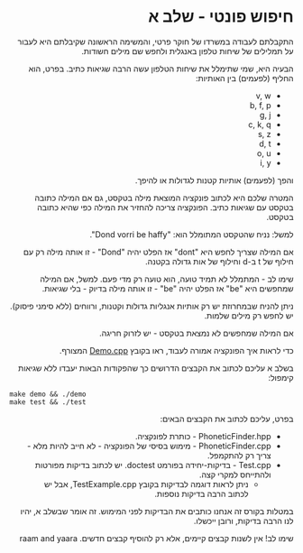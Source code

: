 <div dir="rtl" lang="he">

# חיפוש פונטי - שלב א

התקבלתם לעבודה במשרדו של חוקר פרטי,
והמשימה הראשונה שקיבלתם היא לעבור על תמלילים של שיחות טלפון באנגלית ולחפש שם מילים חשודות.

הבעיה היא, שמי שתימלל את שיחות הטלפון עשה הרבה שגיאות כתיב.
בפרט, הוא החליף (לפעמים) בין האותיות:

* v, w
* b, f, p
* g, j
* c, k, q
* s, z 
* d, t 
* o, u
* i, y

והפך (לפעמים) אותיות קטנות לגדולות או להיפך.

המטרה שלכם היא לכתוב פונקציה המוצאת מילה בטקסט, גם אם המילה כתובה בטקסט עם שגיאות כתיב.
הפונקציה צריכה להחזיר את המילה כפי שהיא כתובה בטקסט.

למשל: נניח שהטקסט המתומלל הוא: 
"Dond vorri be haffy".

אם המילה שצריך לחפש היא "dont"
אז הפלט יהיה "Dond" - זו אותה מילה רק עם חילוף של 
t ב-d וחילוף של אות גדולה בקטנה.

שימו לב - המתמלל לא תמיד טועה, הוא טועה רק מדי פעם.
למשל, אם המילה שמחפשים היא "be" 
אז הפלט יהיה "be" - זו אותה מילה בדיוק - בלי שגיאות.

ניתן להניח שבמחרוזת יש רק אותיות אנגליות גדולות וקטנות, ורווחים
(ללא סימני פיסוק).
יש לחפש רק מילים שלמות. 

אם המילה שמחפשים לא נמצאת בטקסט - יש לזרוק חריגה.

כדי לראות איך הפונקציה אמורה לעבוד, ראו בקובץ
[Demo.cpp](Demo.cpp)
המצורף.

בשלב א עליכם לכתוב את הקבצים הדרושים כך שהפקודות הבאות יעבדו ללא שגיאות קימפול:

<div dir='ltr'>

    make demo && ./demo
	make test && ./test

</div>

בפרט, עליכם לכתוב את  הקבצים הבאים:

* PhoneticFinder.hpp - כותרת לפונקציה.
* PhoneticFinder.cpp - מימוש בסיסי של הפונקציה - לא חייב להיות מלא - צריך רק להתקמפל.
* Test.cpp - בדיקות-יחידה בפורמט doctest. יש לכתוב בדיקות מפורטות ולהתייחס למקרי קצה.
   * ניתן לראות דוגמה לבדיקות בקובץ TestExample.cpp, אבל יש לכתוב הרבה בדיקות נוספות.

במטלות בקורס זה אנחנו כותבים את הבדיקות לפני המימוש.
זה אומר שבשלב א, יהיו לנו הרבה בדיקות, ורובן ייכשלו.

שימו לב!
אין לשנות קבצים קיימים, אלא רק להוסיף קבצים חדשים.
raam and yaara
</div>
